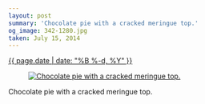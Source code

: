 ```yaml
---
layout: post
summary: 'Chocolate pie with a cracked meringue top.'
og_image: 342-1280.jpg
taken: July 15, 2014
---
```


<div class="post">
 <time>
  <a href="/342">
   {{ page.date | date: "%B %-d, %Y" }}
  </a>
 </time>
 <a href="/342">
  <figure data-taken="7/15/2014">
   <img alt="Chocolate pie with a cracked meringue top." sizes="(min-width: 700px) 50vw, calc(100vw - 2rem)" src="{{ site.assets_url }}/342-640.jpg" srcset="{{ site.assets_url }}/342-1280.jpg 1280w, {{ site.assets_url }}/342-960.jpg 960w, {{ site.assets_url }}/342-640.jpg 640w, {{ site.assets_url }}/342-320.jpg 320w"/>
  </figure>
 </a>
 <span>
  Chocolate pie with a cracked meringue top.
 </span>
</div>
